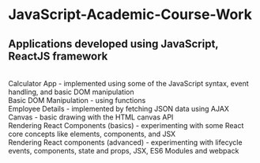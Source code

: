 # JavaScript-Academic-Course-Work
## Applications developed using JavaScript, ReactJS framework
<br/>
Calculator App - implemented using some of the JavaScript syntax, event handling, and basic DOM manipulation <br/>
Basic DOM Manipulation - using functions <br/>
Employee Details - implemented by fetching JSON data using AJAX <br/>
Canvas - basic drawing with the HTML canvas API <br/>
Rendering React Components (basics) - experimenting with some React core concepts like elements, components, and JSX <br/>
Rendering React components (advanced) - experimenting with lifecycle events, components, state and props, JSX, ES6 Modules and webpack
